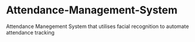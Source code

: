 # Attendance-Management-System
Attendance Manegement System that utilises facial recognition to automate attendance tracking
